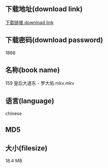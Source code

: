 ## 下载地址(download link)
[下载链接 download link](https://voluble-croquembouche-d321dc.netlify.app/?s=159+%E7%9A%87%E5%90%8E%E5%A4%A7%E9%81%93%E4%B8%9C+-+%E7%BD%97%E5%A4%A7%E4%BD%91.mkv)

## 下载密码(download password)
1866

## 名称(book name)
159 皇后大道东 - 罗大佑.mkv.mkv

## 语言(language)
chinese

## MD5


## 大小(filesize)
18.4 MB
